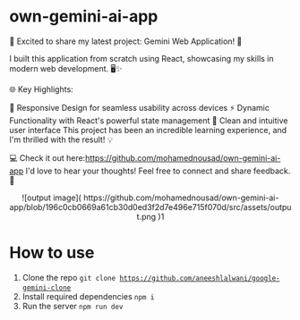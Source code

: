 # own-gemini-ai-app
🚀 Excited to share my latest project: Gemini Web Application! 🌟

I built this application from scratch using React, showcasing my skills in modern web development. 🖥️✨

🌐 Key Highlights:

🔄 Responsive Design for seamless usability across devices
⚡ Dynamic Functionality with React's powerful state management
🎨 Clean and intuitive user interface
This project has been an incredible learning experience, and I'm thrilled with the result! 💡

💻 Check it out here:https://github.com/mohamednousad/own-gemini-ai-app
I'd love to hear your thoughts! Feel free to connect and share feedback. 🙌

<div align="center">
  ![output image](
https://github.com/mohamednousad/own-gemini-ai-app/blob/196c0cb0669a61cb30d0ed3f2d7e496e715f070d/src/assets/output.png
)1
</div>


# How to use

1.  Clone the repo <code>git clone https://github.com/aneeshlalwani/google-gemini-clone </code>
2.  Install required dependencies <code>npm i</code>
3. Run the server <code>npm run dev</code>




